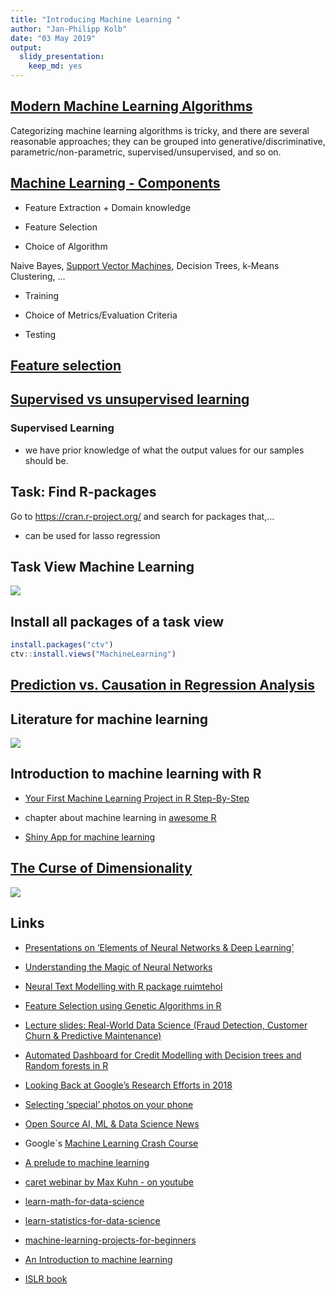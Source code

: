 ```yaml
---
title: "Introducing Machine Learning "
author: "Jan-Philipp Kolb"
date: "03 May 2019"
output: 
  slidy_presentation: 
    keep_md: yes
---
```




## [Modern Machine Learning Algorithms](https://elitedatascience.com/machine-learning-algorithms)

Categorizing machine learning algorithms is tricky, and there are several reasonable approaches; they can be grouped into generative/discriminative, parametric/non-parametric, supervised/unsupervised, and so on.


<!--
https://lgatto.github.io/IntroMachineLearningWithR/an-introduction-to-machine-learning-with-r.html
-->

## [Machine Learning - Components](https://www.linkedin.com/pulse/20140822073217-180198720-6-components-of-a-machine-learning-algorithm)

- Feature Extraction + Domain knowledge

- Feature Selection

- Choice of Algorithm

Naive Bayes, [Support Vector Machines](https://github.com/Japhilko/DataAnalysis/blob/master/Machine%20Learning/SupportVectorMachines.md), Decision Trees, k-Means Clustering, ...

- Training

- Choice of Metrics/Evaluation Criteria

- Testing


## [Feature selection](https://en.wikipedia.org/wiki/Feature_selection)


## [Supervised vs unsupervised learning](https://towardsdatascience.com/supervised-vs-unsupervised-learning-14f68e32ea8d)

### Supervised Learning 

- we have prior knowledge of what the output values for our samples should be. 


## Task: Find R-packages

Go to https://cran.r-project.org/ and search for packages that,...

- can be used for lasso regression

<!--
https://www.r-bloggers.com/what-are-the-best-machine-learning-packages-in-r/
-->

## Task View Machine Learning


![](figure/taskviewmachinelearning.PNG)



## Install all packages of a task view


```r
install.packages("ctv")
ctv::install.views("MachineLearning")
```

## [Prediction vs. Causation in Regression Analysis](https://statisticalhorizons.com/prediction-vs-causation-in-regression-analysis)

## Literature for machine learning

![](figure/book_ml1.jpg)


<!--
https://lgatto.github.io/IntroMachineLearningWithR/index.html
https://www.kaggle.com/camnugent/introduction-to-machine-learning-in-r-tutorial

https://www.r-bloggers.com/in-depth-introduction-to-machine-learning-in-15-hours-of-expert-videos/

https://www.r-bloggers.com/my-presentations-on-elements-of-neural-networks-deep-learning-parts-678/
-->

## Introduction to machine learning with R

- [Your First Machine Learning Project in R Step-By-Step](https://machinelearningmastery.com/machine-learning-in-r-step-by-step/)


- chapter about machine learning in [awesome R](https://awesome-r.com/)


- [Shiny App for machine learning](https://www.showmeshiny.com/machlearn/)


## [The Curse of Dimensionality](https://elitedatascience.com/dimensionality-reduction-algorithms)

![](figure/3d-coordinate-plane.png)


## Links

- [Presentations on ‘Elements of Neural Networks & Deep Learning’ ](https://www.r-bloggers.com/my-presentations-on-elements-of-neural-networks-deep-learning-parts-45/)

- [Understanding the Magic of Neural Networks](https://www.r-bloggers.com/understanding-the-magic-of-neural-networks/)

- [Neural Text Modelling with R package ruimtehol](https://www.r-bloggers.com/neural-text-modelling-with-r-package-ruimtehol/)

- [Feature Selection using Genetic Algorithms in R](https://www.r-bloggers.com/feature-selection-using-genetic-algorithms-in-r/)

- [Lecture slides: Real-World Data Science (Fraud Detection, Customer Churn & Predictive Maintenance)](https://www.r-bloggers.com/lecture-slides-real-world-data-science-fraud-detection-customer-churn-predictive-maintenance/)

- [Automated Dashboard for Credit Modelling with Decision trees and Random forests in R](https://www.r-bloggers.com/automated-dashboard-for-credit-modelling-with-decision-trees-and-random-forests-in-r/)

- [Looking Back at Google’s Research Efforts in 2018](https://ai.googleblog.com/2019/01/looking-back-at-googles-research.html)

- [Selecting ‘special’ photos on your phone](https://www.r-bloggers.com/selecting-special-photos-on-your-phone/)


- [Open Source AI, ML & Data Science News](https://www.r-bloggers.com/ai-machine-learning-and-data-science-roundup-january-2019/)
<!--
Datacamp Course

https://www.r-bloggers.com/my-course-on-hyperparameter-tuning-in-r-is-now-on-data-camp/

company quantide


https://medium.freecodecamp.org/every-single-machine-learning-course-on-the-internet-ranked-by-your-reviews-3c4a7b8026c0
-->

- Google`s [Machine Learning Crash Course](https://developers.google.com/machine-learning/crash-course/)

- [A prelude to machine learning](https://eight2late.wordpress.com/2017/02/23/a-prelude-to-machine-learning/)

- [caret webinar by Max Kuhn - on youtube](https://www.youtube.com/watch?v=7Jbb2ItbTC4)

- [learn-math-for-data-science](https://elitedatascience.com/learn-math-for-data-science)
- [learn-statistics-for-data-science](https://elitedatascience.com/learn-statistics-for-data-science)

- [machine-learning-projects-for-beginners](https://elitedatascience.com/machine-learning-projects-for-beginners)


- [An Introduction to machine learning](http://www-bcf.usc.edu/~gareth/ISL/)
- [ISLR book](http://www-bcf.usc.edu/~gareth/ISL/ISLR%20Seventh%20Printing.pdf)
